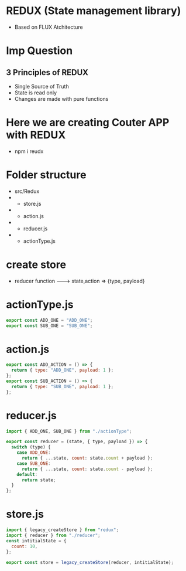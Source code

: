 # REDUX (State management library)

- Based on FLUX Atchitecture

# Imp Question

## 3 Principles of REDUX

- Single Source of Truth
- State is read only
- Changes are made with pure functions

# Here we are creating Couter APP with REDUX

- npm i reudx

# Folder structure

- src/Redux
- - store.js
- - action.js
- - reducer.js
- - actionType.js

# create store

- reducer function ---> state,action => {type, payload}

# actionType.js

```javascript
export const ADD_ONE = "ADD_ONE";
export const SUB_ONE = "SUB_ONE";
```

# action.js

```javascript
export const ADD_ACTION = () => {
  return { type: "ADD_ONE", payload: 1 };
};
export const SUB_ACTION = () => {
  return { type: "SUB_ONE", payload: 1 };
};
```

# reducer.js

```javascript
import { ADD_ONE, SUB_ONE } from "./actionType";

export const reducer = (state, { type, payload }) => {
  switch (type) {
    case ADD_ONE:
      return { ...state, count: state.count + payload };
    case SUB_ONE:
      return { ...state, count: state.count - payload };
    default:
      return state;
  }
};
```

# store.js

```javascript
import { legacy_createStore } from "redux";
import { reducer } from "./reducer";
const intitialState = {
  count: 10,
};

export const store = legacy_createStore(reducer, intitialState);
```
